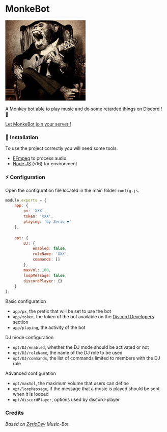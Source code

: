 # MonkeBot

<img src="imgs/monke.jpg" width="50%" height="50%"/>

A Monkey bot able to play music and do some retarded things on Discord ! 🐒

[Let MonkeBot join your server !](https://discord.com/api/oauth2/authorize?client_id=895225153955463219&permissions=0&scope=bot)


### 📑 Installation

To use the project correctly you will need some tools.

* [FFmpeg](https://www.ffmpeg.org) to process audio
* [Node JS](https://nodejs.org/en/) (v16) for environment


### ⚡ Configuration

Open the configuration file located in the main folder `config.js`.

```js
module.exports = {
    app: {
        px: 'XXX',
        token: 'XXX',
        playing: 'by Zerio ❤️'
    },

    opt: {
        DJ: {
            enabled: false,
            roleName: 'XXX',
            commands: []
        },
        maxVol: 100,
        loopMessage: false,
        discordPlayer: {}
    }
};
```

Basic configuration

- `app/px`, the prefix that will be set to use the bot
- `app/token`, the token of the bot available on the [Discord Developers](https://discordapp.com/developers/applications) section
- `app/playing`, the activity of the bot

DJ mode configuration

- `opt/DJ/enabled`, whether the DJ mode should be activated or not 
- `opt/DJ/roleName`, the name of the DJ role to be used
- `opt/DJ/commands`, the list of commands limited to members with the DJ role

Advanced configuration

- `opt/maxVol`, the maximum volume that users can define
- `opt/loopMessage`, if the message that a music is played should be sent when it is looped
- `opt/discordPlayer`, options used by discord-player

### Credits

_Based on [ZerioDev](https://github.com/ZerioDev) Music-Bot._

